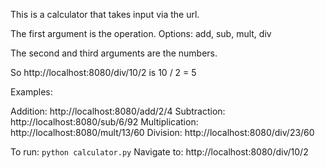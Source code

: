 This is a calculator that takes input via the url.

The first argument is the operation. Options: add, sub, mult, div

The second and third arguments are the numbers.

So http://localhost:8080/div/10/2 is 10 / 2 = 5

Examples:

Addition: http://localhost:8080/add/2/4
Subtraction: http://localhost:8080/sub/6/92
Multiplication: http://localhost:8080/mult/13/60
Division: http://localhost:8080/div/23/60

To run:
`python calculator.py`
Navigate to: http://localhost:8080/div/10/2
